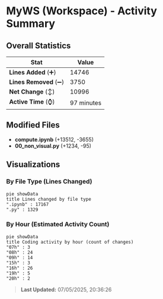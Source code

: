 # MyWS (Workspace) - Activity Summary 

## Overall Statistics

| Stat                   | Value                                                             |
| ---------------------- | ----------------------------------------------------------------- |
| **Lines Added** (➕)   | 14746                                          |
| **Lines Removed** (➖) | 3750                                        |
| **Net Change** (↕)    | 10996                |
| **Active Time** (⌚)   | 97 minutes |


## Modified Files
- **compute.ipynb** (+13512, -3655)
- **00_non_visual.py** (+1234, -95)

## Visualizations

### By File Type (Lines Changed)

```mermaid
pie showData
title Lines changed by file type
".ipynb" : 17167
".py" : 1329
```

### By Hour (Estimated Activity Count)

```mermaid
pie showData
title Coding activity by hour (count of changes)
"07h" : 3
"08h" : 24
"09h" : 14
"15h" : 3
"16h" : 26
"19h" : 5
"20h" : 2
```


> **Last Updated:** 07/05/2025, 20:36:26